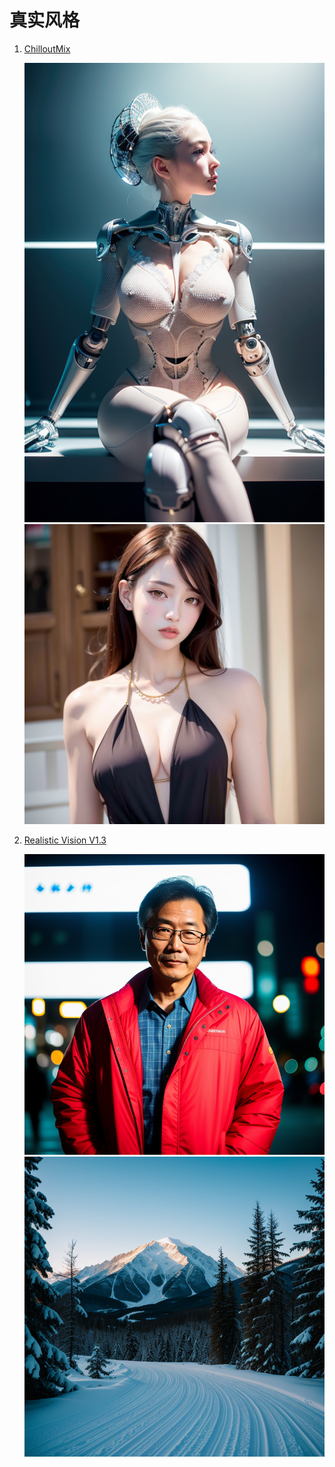 # 真实风格

1. [ChilloutMix](https://civitai.com/models/6424/chilloutmix)

   ![](../../assets/reference/174703.jpeg ':size=40%')
   ![](../../assets/reference/00150-169804689.jpeg ':size=55%')

2. [Realistic Vision V1.3](https://civitai.com/models/4201/realistic-vision-v13-fantasyai)

   ![](../../assets/reference/7.jpeg ':size=45%')
   ![](../../assets/reference/8.jpeg ':size=45%')

   

